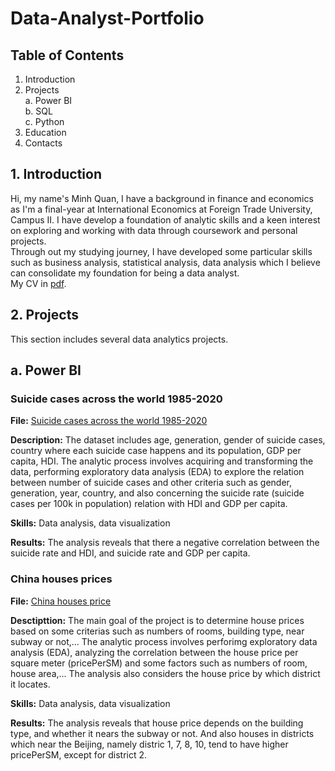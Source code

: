# Data-Analyst-Portfolio

## Table of Contents
  1. Introduction
  2. Projects <br />
     a. Power BI <br />
     b. SQL <br />
     c. Python <br />
  3. Education
  4. Contacts
## 1. Introduction
Hi, my name's Minh Quan, I have a background in finance and economics as I'm a final-year at International Economics at Foreign Trade University, Campus II. I have develop a foundation of analytic skills and a keen interest on exploring and working with data through coursework and personal projects. <br />
Through out my studying journey, I have developed some particular skills such as business analysis, statistical analysis, data analysis which I believe can consolidate my foundation for being a data analyst. <br/>
My CV in [pdf](https://github.com/Ulderrajd/Data-Analyst-Portfolio/blob/b0385de358361e46bbf1d8d941a3f7dd87d5c2d4/Nguy%E1%BB%85n%20Minh%20Qu%C3%A2n%20CV.pdf).
## 2. Projects
This section includes several data analytics projects.
## a. Power BI
### Suicide cases across the world 1985-2020

**File:** [Suicide cases across the world 1985-2020](https://github.com/Ulderrajd/Data-Analyst-Portfolio/blob/2d6b37938a19ebfec895a18d8827410013cd5390/Power%20BI/Suicide%20cases%20across%20the%20world%201985-2020.pbix) <br />

**Description:** The dataset includes age, generation, gender of suicide cases, country where each suicide case happens and its population, GDP per capita, HDI. The analytic process involves acquiring and transforming the data, performing exploratory data analysis (EDA) to explore the relation between number of suicide cases and other criteria such as gender, generation, year, country, and also concerning the suicide rate (suicide cases per 100k in population) relation with HDI and GDP per capita. <br />

**Skills:** Data analysis, data visualization <br />

**Results:** The analysis reveals that there a negative correlation between the suicide rate and HDI, and suicide rate and GDP per capita. <br />

### China houses prices

**File:** [China houses price](https://github.com/Ulderrajd/Data-Analyst-Portfolio/blob/41e7d7b1fc2b3e533fd4737fb21da86bbec0fb00/Power%20BI/China%20Houses%20Prices.pbix) <br />

**Desctipttion:** The main goal of the project is to determine house prices based on some criterias such as numbers of rooms, building type, near subway or not,... The analytic process involves perforimg exploratory data analysis (EDA), analyzing the correlation between the house price per square meter (pricePerSM) and some factors such as numbers of room, house area,... The analysis also considers the house price by which district it locates. <br />

**Skills:** Data analysis, data visualization <br />

**Results:** The analysis reveals that house price depends on the building type, and whether it nears the subway or not. And also houses in districts which near the Beijing, namely distric 1, 7, 8, 10, tend to have higher pricePerSM, except for district 2. <br />



